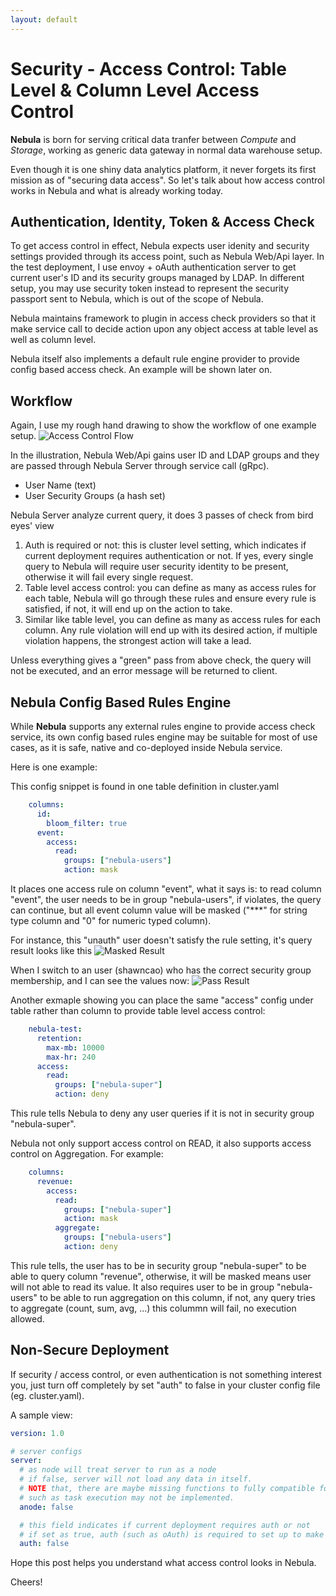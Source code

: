 ```yaml
---
layout: default
---
```


# Security - Access Control: Table Level & Column Level Access Control
**Nebula** is born for serving critical data tranfer between *Compute* and *Storage*, working as generic data gateway in normal data warehouse setup.

Even though it is one shiny data analytics platform, it never forgets its first mission as of "securing data access". So let's talk about how access control works in Nebula and what is already working today. 

## Authentication, Identity, Token & Access Check
To get access control in effect, Nebula expects user idenity and security settings provided through its access point, such as Nebula Web/Api layer. In the test deployment, I use envoy + oAuth authentication server to get current user's ID and its security groups managed by LDAP. In different setup, you may use security token instead to represent the security passport sent to Nebula, which is out of the scope of Nebula.

Nebula maintains framework to plugin in access check providers so that it make service call to decide action upon any object access at table level as well as column level. 

Nebula itself also implements a default rule engine provider to provide config based access check. An example will be shown later on.

## Workflow
Again, I use my rough hand drawing to show the workflow of one example setup.
![Access Control Flow](access.control.png)

In the illustration, Nebula Web/Api gains user ID and LDAP groups and they are passed through Nebula Server through service call (gRpc).
- User Name (text)
- User Security Groups (a hash set)

Nebula Server analyze current query, it does 3 passes of check from bird eyes' view
1. Auth is required or not: this is cluster level setting, which indicates if current deployment requires authentication or not. If yes, every single query to Nebula will require user security identity to be present, otherwise it will fail every single request.
2. Table level access control: you can define as many as access rules for each table, Nebula will go through these rules and ensure every rule is satisfied, if not, it will end up on the action to take. 
3. Similar like table level, you can define as many as access rules for each column. Any rule violation will end up with its desired action, if multiple violation happens, the strongest action will take a lead.

Unless everything gives a "green" pass from above check, the query will not be executed, and an error message will be returned to client. 


## Nebula Config Based Rules Engine
While **Nebula** supports any external rules engine to provide access check service, its own config based rules engine may be suitable for most of use cases, as it is safe, native and co-deployed inside Nebula service.

Here is one example: 

This config snippet is found in one table definition in cluster.yaml
```yaml
    columns:
      id:
        bloom_filter: true
      event:
        access:
          read:
            groups: ["nebula-users"]
            action: mask
```
It places one access rule on column "event", what it says is: to read column "event", the user needs to be in group "nebula-users", if violates, the query can continue, but all event column value will be masked ("***" for string type column and "0" for numeric typed column).

For instance, this "unauth" user doesn't satisfy the rule setting, it's query result looks like this
![Masked Result](unauth.mask.png)

When I switch to an user (shawncao) who has the correct security group membership, and I can see the values now:
![Pass Result](auth.pass.png)

Another exmaple showing you can place the same "access" config under table rather than column to provide table level access control:

```yaml
    nebula-test:
      retention:
        max-mb: 10000
        max-hr: 240
      access:
        read:
          groups: ["nebula-super"]
          action: deny
```
This rule tells Nebula to deny any user queries if it is not in security group "nebula-super".

Nebula not only support access control on READ, it also supports access control on Aggregation. For example:
```yaml
    columns:
      revenue:
        access:
          read:
            groups: ["nebula-super"]
            action: mask
          aggregate:
            groups: ["nebula-users"]
            action: deny
```
This rule tells, the user has to be in security group "nebula-super" to be able to query column "revenue", otherwise, it will be masked means user will not able to read its value. It also requires user to be in group "nebula-users" to be able to run aggregation on this column, if not, any query tries to aggregate (count, sum, avg, ...) this colummn will fail, no execution allowed.

## Non-Secure Deployment
If security / access control, or even authentication is not something interest you, just turn off completely by set "auth" to false in your cluster config file (eg. cluster.yaml).

A sample view: 
```yaml
version: 1.0

# server configs
server:
  # as node will treat server to run as a node
  # if false, server will not load any data in itself.
  # NOTE that, there are maybe missing functions to fully compatible for server as node.
  # such as task execution may not be implemented.
  anode: false

  # this field indicates if current deployment requires auth or not
  # if set as true, auth (such as oAuth) is required to set up to make query executable
  auth: false
```


Hope this post helps you understand what access control looks in Nebula. 

Cheers!